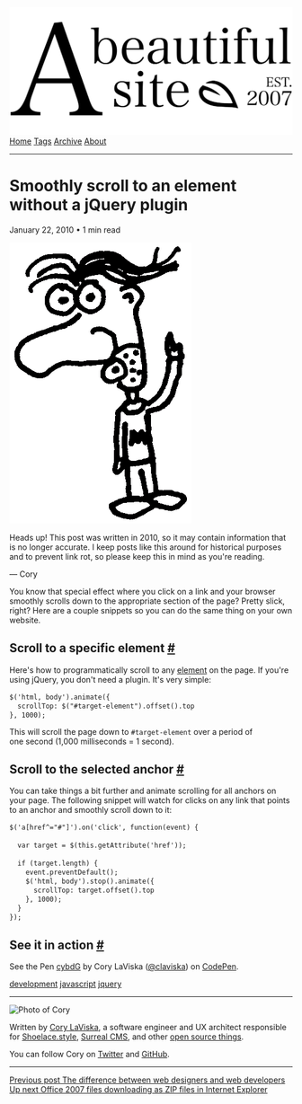 <a href="../../index.html" class="header-link"><img src="../../images/logos/wordmark.svg" alt="A Beautiful Site" class="wordmark" /></a> <a href="../../index.html" class="nav-item">Home</a> <a href="../../tags/index.html" class="nav-item">Tags</a> <a href="../index.html" class="nav-item">Archive</a> <a href="../../about/index.html" class="nav-item">About</a>

---

# Smoothly scroll to an element without a jQuery plugin

January 22, 2010 • 1 min read

![A drawing of a cartoon man pointing upwards](../../images/artwork/pointer.gif)

Heads up! This post was written in 2010, so it may contain information that is no longer accurate. I keep posts like this around for historical purposes and to prevent link rot, so please keep this in mind as you're reading.

— Cory

You know that special effect where you click on a link and your browser smoothly scrolls down to the appropriate section of the page? Pretty slick, right? Here are a couple snippets so you can do the same thing on your own website.

## Scroll to a specific element <a href="#scroll-to-a-specific-element" class="direct-link">#</a>

Here's how to programmatically scroll to any [element](404.html) on the page. If you're using jQuery, you don't need a plugin. It's very simple:

    $('html, body').animate({
      scrollTop: $("#target-element").offset().top
    }, 1000);

This will scroll the page down to `#target-element` over a period of one second (1,000 milliseconds = 1 second).

## Scroll to the selected anchor <a href="#scroll-to-the-selected-anchor" class="direct-link">#</a>

You can take things a bit further and animate scrolling for all anchors on your page. The following snippet will watch for clicks on any link that points to an anchor and smoothly scroll down to it:

    $('a[href^="#"]').on('click', function(event) {

      var target = $(this.getAttribute('href'));

      if (target.length) {
        event.preventDefault();
        $('html, body').stop().animate({
          scrollTop: target.offset().top
        }, 1000);
      }
    });

## See it in action <a href="#see-it-in-action" class="direct-link">#</a>

See the Pen [cybdG](http://codepen.io/claviska/pen/cybdG/) by Cory LaViska ([@claviska](http://codepen.io/claviska)) on [CodePen](http://codepen.io/).

<a href="../../tags/development/index.html" class="post-tag">development</a> <a href="../../tags/javascript/index.html" class="post-tag">javascript</a> <a href="../../tags/jquery/index.html" class="post-tag">jquery</a>

---

<img src="http://0.gravatar.com/avatar/bf1b3b95fd5b096a3592247c29667b33?s=512" alt="Photo of Cory" class="avatar avatar-small" />

Written by [Cory LaViska](../../index-4.html), a software engineer and UX architect responsible for [Shoelace.style](https://shoelace.style/), [Surreal CMS](https://www.surrealcms.com/), and other [open source things](https://github.com/claviska).

You can follow Cory on [Twitter](https://twitter.com/claviska) and [GitHub](https://github.com/claviska).

---

<a href="../the-difference-between-web-designers-and-web-developers/index.html" class="post-nav-previous"><span class="small">Previous post</span> The difference between web designers and web developers</a> <a href="../office-2007-files-downloading-as-zip-in-internet-explorer/index.html" class="post-nav-next"><span class="small">Up next</span> Office 2007 files downloading as ZIP files in Internet Explorer</a>
